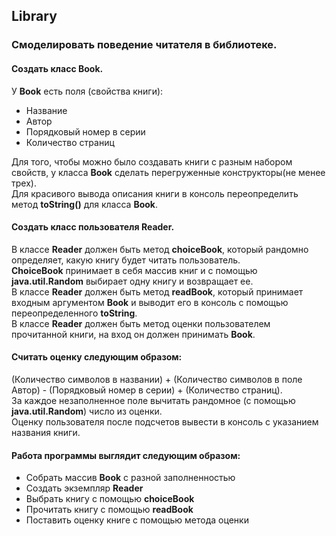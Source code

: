## Library
### Смоделировать поведение читателя в библиотеке.

#### Создать класс Book.  
У **Book** есть поля (свойства книги):
* Название
* Автор
* Порядковый номер в серии
* Количество страниц

Для того, чтобы можно было создавать книги с разным набором свойств, у класса **Book** сделать перегруженные конструкторы(не менее трех).  
Для красивого вывода описания книги в консоль переопределить метод **toString()** для класса **Book**.  

#### Создать класс пользователя Reader.
В классе **Reader** должен быть метод **choiceBook**, который рандомно определяет, какую книгу будет читать пользователь.  
**ChoiceBook** принимает в себя массив книг и с помощью **java.util.Random** выбирает одну книгу и возвращает ее.  
В классе **Reader** должен быть метод **readBook**, который принимает входным аргументом **Book** и выводит его в консоль с помощью переопределенного **toString**.  
В классе **Reader** должен быть метод оценки пользователем прочитанной книги, на вход он должен принимать **Book**.

#### Считать оценку следующим образом:
(Количество символов в названии) + (Количество символов в поле Автор) - (Порядковый номер в серии) + (Количество страниц).  
За каждое незаполненное поле вычитать рандомное (с помощью **java.util.Random**) число из оценки.  
Оценку пользователя после подсчетов вывести в консоль с указанием названия книги.

#### Работа программы выглядит следующим образом:
* Собрать массив **Book** с разной заполненностью
* Создать экземпляр **Reader**
* Выбрать книгу с помощью **choiceBook**
* Прочитать книгу с помощью **readBook**
* Поставить оценку книге с помощью метода оценки
